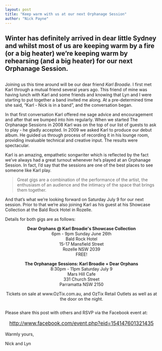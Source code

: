 ```yaml
---
layout: post
title: "Keep warm with us at our next Orphanage Session"
author: "Nick Payne"
---
```


## Winter has definitely arrived in dear little Sydney and whilst most of us are keeping warm by a fire (or a big heater) we&rsquo;re keeping warm by rehearsing (and a big heater) for our next Orphanage Session.

<p class="right" style="margin: 0 0 1em 1em;"><img style="border: 0px initial initial;" src="{{ site.baseurl }}/images/2011/6/The Orphanage Sessions 2011.2 A6 WEB.png" alt="" /></p>

Joining us this time around will be our dear friend *Karl Broadie*. I first met Karl through a mutual friend several years ago. This friend of mine was having lunch with Karl and some friends and knowing that Lyn and I were starting to put together a band invited me along. At a pre-determined time she said, &ldquo;Karl - Nick is in a band&rdquo;, and the conversation began.


In that first conversation Karl offered me sage advice and encouragement and after that we bumped into him regularly. When we started The Orphanage Sessions in 2008 Karl was on the top of our list of guests to ask to play - he gladly accepted. In 2009 we asked Karl to produce our debut album. He guided us through process of recording it in his lounge room, providing invaluable technical and creative input. The results were spectacular.

Karl is an amazing, empathetic songwriter which is reflected by the fact we&rsquo;ve always had a great turnout whenever he&rsquo;s played at an Orphanage Session. In fact, I&rsquo;d say that the sessions are one of the best places to see someone like Karl play.

> Great gigs are a combination of the performance of the artist, the enthusiasm of an audience and the intimacy of the space that brings them together.

And that&rsquo;s what we&rsquo;re looking forward on Saturday July 9 for our next session. Prior to that we&rsquo;re also joining Karl as his guest at his Showcase Collection at the Bald Rock Hotel in Rozelle.

Details for both gigs are as follows:

<p style="text-align: center;"><strong>Dear Orphans @ Karl Broadie's Showcase Collection</strong><br />6pm - 9pm Sunday June 26th<br />Bald Rock Hotel<br />15-17 Mansfield Street<br />Rozelle NSW 2039<br />FREE!</p>
<p style="text-align: center;"><strong>The Orphanage Sessions: Karl Broadie + Dear Orphans</strong><br />8:30pm - 11pm Saturday July 9<br />Mars Hill Cafe<br />331 Church Street<br />Parramatta NSW 2150</p>
<p style="text-align: center;">Tickets on sale at www.OzTix.com.au, and OzTix Retail Outlets as well as at the door on the night.</p>
<p style="text-align: center;"><a class="external" onclick="recordOutboundLink(this, 'OzTix', 'The Orphanage Sessions 2011.2');return false;" href="http://tickets.oztix.com.au/Default.aspx?event=21706" target="_blank"><img style="border: 0px initial initial;" src="{{ site.baseurl }}/images/2011/6/image.axd.jpg" alt="" /></a></p>
<p>Please share this post with others and RSVP via the Facebook event at:</p>
<p style="text-align: center; font-size: 1.2em;"><a class="external" href="http://www.facebook.com/event.php?eid=154147601321435" target="_blank">http://www.facebook.com/event.php?eid=154147601321435</a></p>
<p>Warmly yours,</p>
<p>Nick and Lyn</p>
